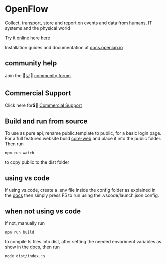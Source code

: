 # OpenFlow
Collect, transport, store and report on events and data from humans, IT systems and the physical world

Try it online here [here](https://app.openiap.io/)

Installation guides and documentation at [docs.openiap.io](https://docs.openiap.io/docs/flow/) 

## **community help**
Join the 🤷💻🤦 [community forum](https://discourse.openiap.io/)

## **Commercial Support**
Click here for💲🤷 [Commercial Support](https://openiap.io/)

## **Build and run from source**
To use as pure api, rename public.template to public, for a basic login page.
For a full featured website build [core-web](https://github.com/openiap/core-web) and place it into the public folder.
Then run
```
npm run watch
```
to copy public to the dist folder
## using vs code
If using vs.code, create a .env file inside the config folder as explained in the [docs](https://docs.openiap.io/docs/flow/Build-from-source.html)
then simply press F5 to run using the .vscode/launch.json config.
## when not using vs code
If not, manually run 
```
npm run build
```
to compile ts files into dist, after setting the needed envoriment variables as show in the [docs](https://docs.openiap.io/docs/flow/Build-from-source.html), then run
```
node dist/index.js
```